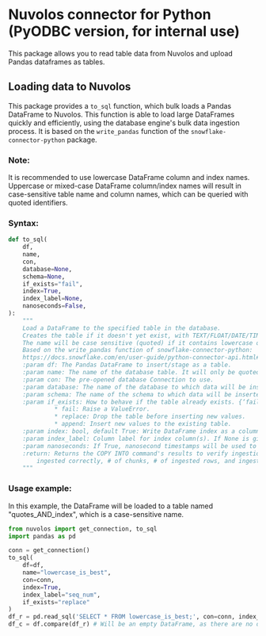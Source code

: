 # Nuvolos connector for Python (PyODBC version, for internal use)

This package allows you to read table data from Nuvolos and upload Pandas dataframes as tables.

## Loading data to Nuvolos

This package provides a `to_sql` function, which bulk loads a Pandas DataFrame to Nuvolos.
This function is able to load large DataFrames quickly and efficiently, using the database engine's bulk data ingestion process.
It is based on the `write_pandas` function of the `snowflake-connector-python` package.

### Note:
It is recommended to use lowercase DataFrame column and index names.
Uppercase or mixed-case DataFrame column/index names will result in case-sensitive table name and column names, which can be queried with quoted identifiers.


### Syntax:
```python
def to_sql(
    df,
    name,
    con,
    database=None,
    schema=None,
    if_exists="fail",
    index=True,
    index_label=None,
    nanoseconds=False,
):
    """
    Load a DataFrame to the specified table in the database.
    Creates the table if it doesn't yet exist, with TEXT/FLOAT/DATE/TIMESTAMP columns as required.
    The name will be case sensitive (quoted) if it contains lowercase or special characters or is a reserved keyword.
    Based on the write_pandas function of snowflake-connector-python:
    https://docs.snowflake.com/en/user-guide/python-connector-api.html#write_pandas
    :param df: The Pandas DataFrame to insert/stage as a table.
    :param name: The name of the database table. It will only be quoted and case sensitive if it contains keywords or special chars.
    :param con: The pre-opened database Connection to use.
    :param database: The name of the database to which data will be inserted.
    :param schema: The name of the schema to which data will be inserted.
    :param if_exists: How to behave if the table already exists. {‘fail’, ‘replace’, ‘append’}, default ‘fail’
             * fail: Raise a ValueError.
             * replace: Drop the table before inserting new values.
             * append: Insert new values to the existing table.
    :param index: bool, default True: Write DataFrame index as a column. Uses index_label as the column name in the table.
    :param index_label: Column label for index column(s). If None is given (default) and index is True, then the index names are used. A sequence should be given if the DataFrame uses MultiIndex.
    :param nanoseconds: If True, nanosecond timestamps will be used to upload the data. Limits timestamp range from 1677-09-21 00:12:43.145224192 to 2262-04-11 23:47:16.854775807. 
    :return: Returns the COPY INTO command's results to verify ingestion in the form of a tuple of whether all chunks were
        ingested correctly, # of chunks, # of ingested rows, and ingest's output.
    """
```

### Usage example:
In this example, the DataFrame will be loaded to a table named "quotes_AND_index", which is a case-sensitive name.
```python
from nuvolos import get_connection, to_sql
import pandas as pd

conn = get_connection()
to_sql(
    df=df,
    name="lowercase_is_best",
    con=conn,
    index=True,
    index_label="seq_num",
    if_exists="replace"
)
df_r = pd.read_sql('SELECT * FROM lowercase_is_best;', con=conn, index_col="seq_num")
df_c = df.compare(df_r) # Will be an empty DataFrame, as there are no differences.
```

